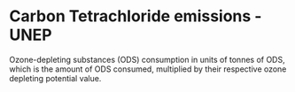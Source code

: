 # Carbon Tetrachloride emissions - UNEP

Ozone-depleting substances (ODS) consumption in units of tonnes of ODS, which is the amount of ODS consumed, multiplied by their respective ozone depleting potential value.